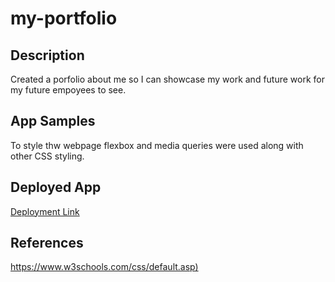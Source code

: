 # my-portfolio

## Description
Created a porfolio about me so I can showcase my work and future work for my future empoyees to see.

## App Samples
To style thw webpage flexbox and media queries were used along with other CSS styling.

## Deployed App
[Deployment Link](https://karina-yuk.github.io/my-portfolio_1/)

## References
<https://www.w3schools.com/css/default.asp)>

